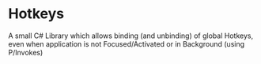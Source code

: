 # Hotkeys
A small C# Library which allows binding (and unbinding) of global Hotkeys, even when application is not Focused/Activated or in Background (using P/Invokes)
